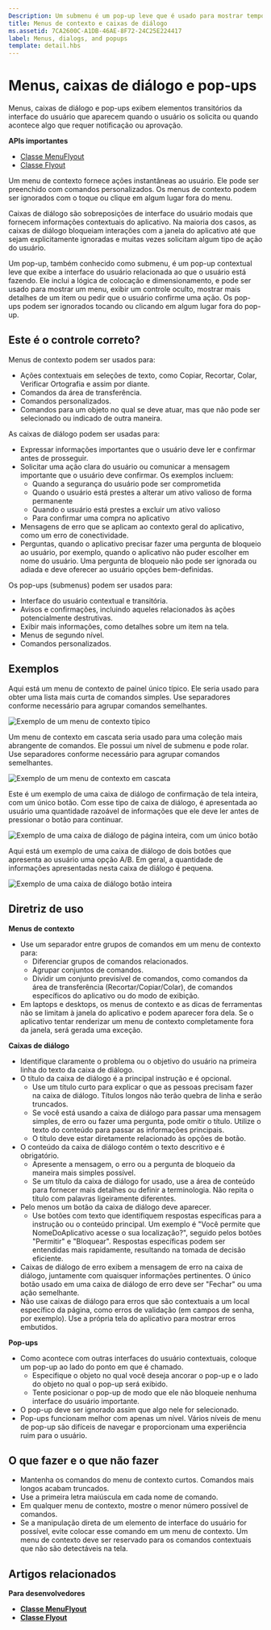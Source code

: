 ```yaml
---
Description: Um submenu é um pop-up leve que é usado para mostrar temporariamente a interface do usuário relacionada ao que o usuário está fazendo no momento.
title: Menus de contexto e caixas de diálogo
ms.assetid: 7CA2600C-A1DB-46AE-8F72-24C25E224417
label: Menus, dialogs, and popups
template: detail.hbs
---
```

# Menus, caixas de diálogo e pop-ups

Menus, caixas de diálogo e pop-ups exibem elementos transitórios da interface do usuário que aparecem quando o usuário os solicita ou quando acontece algo que requer notificação ou aprovação. 

<span class="sidebar_heading" style="font-weight: bold;">APIs importantes</span>

-   [Classe MenuFlyout](https://msdn.microsoft.com/library/windows/apps/dn299030)
-   [Classe Flyout](https://msdn.microsoft.com/library/windows/apps/dn279496)

Um menu de contexto fornece ações instantâneas ao usuário. Ele pode ser preenchido com comandos personalizados. Os menus de contexto podem ser ignorados com o toque ou clique em algum lugar fora do menu.

Caixas de diálogo são sobreposições de interface do usuário modais que fornecem informações contextuais do aplicativo. Na maioria dos casos, as caixas de diálogo bloqueiam interações com a janela do aplicativo até que sejam explicitamente ignoradas e muitas vezes solicitam algum tipo de ação do usuário.

Um pop-up, também conhecido como submenu, é um pop-up contextual leve que exibe a interface do usuário relacionada ao que o usuário está fazendo. Ele inclui a lógica de colocação e dimensionamento, e pode ser usado para mostrar um menu, exibir um controle oculto, mostrar mais detalhes de um item ou pedir que o usuário confirme uma ação. Os pop-ups podem ser ignorados tocando ou clicando em algum lugar fora do pop-up.


## Este é o controle correto?

Menus de contexto podem ser usados para:

-   Ações contextuais em seleções de texto, como Copiar, Recortar, Colar, Verificar Ortografia e assim por diante.
-   Comandos da área de transferência.
-   Comandos personalizados.
-   Comandos para um objeto no qual se deve atuar, mas que não pode ser selecionado ou indicado de outra maneira.

As caixas de diálogo podem ser usadas para:

- Expressar informações importantes que o usuário deve ler e confirmar antes de prosseguir.
- Solicitar uma ação clara do usuário ou comunicar a mensagem importante que o usuário deve confirmar. Os exemplos incluem:
  - Quando a segurança do usuário pode ser comprometida
  - Quando o usuário está prestes a alterar um ativo valioso de forma permanente
  - Quando o usuário está prestes a excluir um ativo valioso
  - Para confirmar uma compra no aplicativo
- Mensagens de erro que se aplicam ao contexto geral do aplicativo, como um erro de conectividade.
- Perguntas, quando o aplicativo precisar fazer uma pergunta de bloqueio ao usuário, por exemplo, quando o aplicativo não puder escolher em nome do usuário. Uma pergunta de bloqueio não pode ser ignorada ou adiada e deve oferecer ao usuário opções bem-definidas.

Os pop-ups (submenus) podem ser usados para:

-   Interface do usuário contextual e transitória.
-   Avisos e confirmações, incluindo aqueles relacionados às ações potencialmente destrutivas.
-   Exibir mais informações, como detalhes sobre um item na tela.
-   Menus de segundo nível.
-   Comandos personalizados.


## Exemplos

Aqui está um menu de contexto de painel único típico. Ele seria usado para obter uma lista mais curta de comandos simples. Use separadores conforme necessário para agrupar comandos semelhantes.

![Exemplo de um menu de contexto típico](images/controls_contextmenu_singlepane.png)

Um menu de contexto em cascata seria usado para uma coleção mais abrangente de comandos. Ele possui um nível de submenu e pode rolar. Use separadores conforme necessário para agrupar comandos semelhantes.

![Exemplo de um menu de contexto em cascata](images/controls_contextmenu_cascading.png)

Este é um exemplo de uma caixa de diálogo de confirmação de tela inteira, com um único botão. Com esse tipo de caixa de diálogo, é apresentada ao usuário uma quantidade razoável de informações que ele deve ler antes de pressionar o botão para continuar.

![Exemplo de uma caixa de diálogo de página inteira, com um único botão](images/controls_dialog_singlebutton.png)

Aqui está um exemplo de uma caixa de diálogo de dois botões que apresenta ao usuário uma opção A/B. Em geral, a quantidade de informações apresentadas nesta caixa de diálogo é pequena.

![Exemplo de uma caixa de diálogo botão inteira](images/controls_dialog_twobutton.png)


## Diretriz de uso

**Menus de contexto**
- Use um separador entre grupos de comandos em um menu de contexto para:
  - Diferenciar grupos de comandos relacionados.
  - Agrupar conjuntos de comandos.
  - Dividir um conjunto previsível de comandos, como comandos da área de transferência (Recortar/Copiar/Colar), de comandos específicos do aplicativo ou do modo de exibição.
-   Em laptops e desktops, os menus de contexto e as dicas de ferramentas não se limitam à janela do aplicativo e podem aparecer fora dela. Se o aplicativo tentar renderizar um menu de contexto completamente fora da janela, será gerada uma exceção.

**Caixas de diálogo**
-   Identifique claramente o problema ou o objetivo do usuário na primeira linha do texto da caixa de diálogo.
-   O título da caixa de diálogo é a principal instrução e é opcional.
    -   Use um título curto para explicar o que as pessoas precisam fazer na caixa de diálogo. Títulos longos não terão quebra de linha e serão truncados.
    -   Se você está usando a caixa de diálogo para passar uma mensagem simples, de erro ou fazer uma pergunta, pode omitir o título. Utilize o texto do conteúdo para passar as informações principais.
    -   O título deve estar diretamente relacionado às opções de botão.
-   O conteúdo da caixa de diálogo contém o texto descritivo e é obrigatório.
    -   Apresente a mensagem, o erro ou a pergunta de bloqueio da maneira mais simples possível.
    -   Se um título da caixa de diálogo for usado, use a área de conteúdo para fornecer mais detalhes ou definir a terminologia. Não repita o título com palavras ligeiramente diferentes.
-   Pelo menos um botão da caixa de diálogo deve aparecer.
    -   Use botões com texto que identifiquem respostas específicas para a instrução ou o conteúdo principal. Um exemplo é "Você permite que NomeDoAplicativo acesse o sua localização?", seguido pelos botões "Permitir" e "Bloquear". Respostas específicas podem ser entendidas mais rapidamente, resultando na tomada de decisão eficiente.
-   Caixas de diálogo de erro exibem a mensagem de erro na caixa de diálogo, juntamente com quaisquer informações pertinentes. O único botão usado em uma caixa de diálogo de erro deve ser "Fechar" ou uma ação semelhante.
-   Não use caixas de diálogo para erros que são contextuais a um local específico da página, como erros de validação (em campos de senha, por exemplo). Use a própria tela do aplicativo para mostrar erros embutidos.

**Pop-ups**

-   Como acontece com outras interfaces do usuário contextuais, coloque um pop-up ao lado do ponto em que é chamado.
    -   Especifique o objeto no qual você deseja ancorar o pop-up e o lado do objeto no qual o pop-up será exibido.
    -   Tente posicionar o pop-up de modo que ele não bloqueie nenhuma interface do usuário importante.
-   O pop-up deve ser ignorado assim que algo nele for selecionado.
-   Pop-ups funcionam melhor com apenas um nível. Vários níveis de menu de pop-up são difíceis de navegar e proporcionam uma experiência ruim para o usuário.

## O que fazer e o que não fazer

-   Mantenha os comandos do menu de contexto curtos. Comandos mais longos acabam truncados.
-   Use a primeira letra maiúscula em cada nome de comando.
-   Em qualquer menu de contexto, mostre o menor número possível de comandos.
-   Se a manipulação direta de um elemento de interface do usuário for possível, evite colocar esse comando em um menu de contexto. Um menu de contexto deve ser reservado para os comandos contextuais que não são detectáveis na tela.



## Artigos relacionados

**Para desenvolvedores**
- [**Classe MenuFlyout**](https://msdn.microsoft.com/library/windows/apps/dn299030)
- [**Classe Flyout**](https://msdn.microsoft.com/library/windows/apps/dn279496)


<!--HONumber=Mar16_HO4-->


